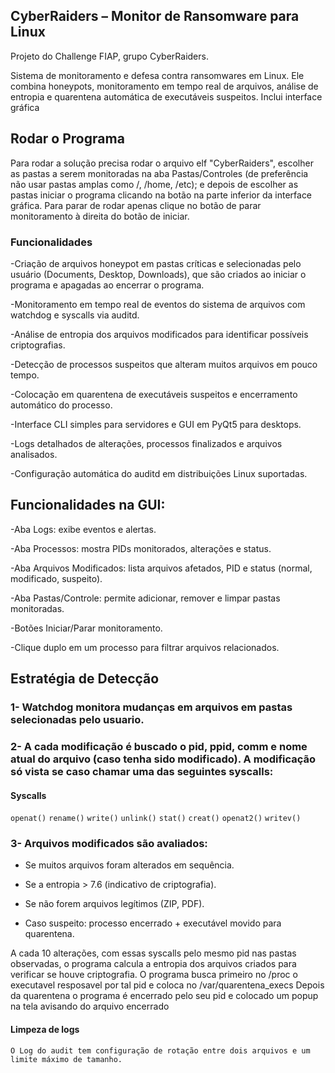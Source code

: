 ## CyberRaiders – Monitor de Ransomware para Linux

Projeto do Challenge FIAP, grupo CyberRaiders. 

Sistema de monitoramento e defesa contra ransomwares em Linux.
Ele combina honeypots, monitoramento em tempo real de arquivos, análise de entropia e quarentena automática de executáveis suspeitos.
Inclui interface gráfica

## Rodar o Programa

Para rodar a solução precisa rodar o arquivo elf "CyberRaiders", escolher as pastas a serem monitoradas na aba Pastas/Controles (de preferência não usar pastas amplas como /, /home, /etc); e depois de escolher as pastas iniciar o programa clicando na botão na parte inferior da interface gráfica. Para parar de rodar apenas clique no botão de parar monitoramento à direita do botão de iniciar.


### Funcionalidades

-Criação de arquivos honeypot em pastas críticas e selecionadas pelo usuário (Documents, Desktop, Downloads), que são criados ao iniciar o programa e apagadas ao encerrar o programa.

-Monitoramento em tempo real de eventos do sistema de arquivos com watchdog e syscalls via auditd.

-Análise de entropia dos arquivos modificados para identificar possíveis criptografias.

-Detecção de processos suspeitos que alteram muitos arquivos em pouco tempo.

-Colocação em quarentena de executáveis suspeitos e encerramento automático do processo.

-Interface CLI simples para servidores e GUI em PyQt5 para desktops.

-Logs detalhados de alterações, processos finalizados e arquivos analisados.

-Configuração automática do auditd em distribuições Linux suportadas.

## Funcionalidades na GUI:

-Aba Logs: exibe eventos e alertas.

-Aba Processos: mostra PIDs monitorados, alterações e status.

-Aba Arquivos Modificados: lista arquivos afetados, PID e status (normal, modificado, suspeito).

-Aba Pastas/Controle: permite adicionar, remover e limpar pastas monitoradas.

-Botões Iniciar/Parar monitoramento.

-Clique duplo em um processo para filtrar arquivos relacionados.

## Estratégia de Detecção

### 1- Watchdog monitora mudanças em arquivos em pastas selecionadas pelo usuario.

### 2- A cada modificação é buscado o pid, ppid, comm e nome atual do arquivo (caso tenha sido modificado). A modificação só vista se caso chamar uma das seguintes syscalls:
#### Syscalls
`openat()`
`rename()`
`write()`
`unlink()`
`stat()`
`creat()`
`openat2()`
`writev()`

### 3- Arquivos modificados são avaliados:

- Se muitos arquivos foram alterados em sequência.

- Se a entropia > 7.6 (indicativo de criptografia).

- Se não forem arquivos legítimos (ZIP, PDF).

- Caso suspeito: processo encerrado + executável movido para quarentena.

A cada 10 alterações, com essas syscalls pelo mesmo pid nas pastas observadas, o programa calcula a entropia dos arquivos criados para verificar se houve criptografia.
O programa busca primeiro no /proc o executavel resposavel por tal pid e coloca no /var/quarentena_execs
Depois da quarentena o programa é encerrado pelo seu pid e colocado um popup na tela avisando do arquivo encerrado


#### Limpeza de logs

`O Log do audit tem configuração de rotação entre dois arquivos e um limite máximo de tamanho.`
